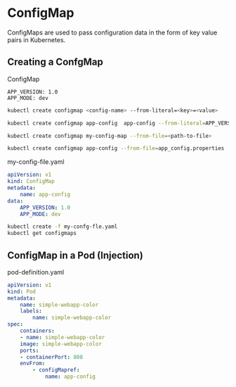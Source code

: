 # ConfigMap
ConfigMaps are used to pass configuration data in the form of key value pairs in Kubernetes.

## Creating a ConfgMap

ConfigMap
```console
APP_VERSION: 1.0
APP_MODE: dev
```

```bash
kubectl create configmap <config-name> --from-literal=<key>=<value>

kubectl create configmap app-config  app-config --from-literal=APP_VERSION=1.0 --from-literal=APP_MODE=dev

kubectl create configmap my-config-map --from-file=<path-to-file>

kubectl create configmap app-config --from-file=app_config.properties
```

my-config-file.yaml
```yaml
apiVersion: v1
kind: ConfigMap
metadata:
	name: app-config
data:
	APP_VERSION: 1.0
	APP_MODE: dev
```

```bash
kubectl create -f my-confg-fle.yaml
kubectl get configmaps
```

## ConfigMap in a Pod (Injection)

pod-definition.yaml
```yaml
apiVersion: v1
kind: Pod
metadata:
	name: simple-webapp-color
	labels:
		name: simple-webapp-color
spec:
	containers:
	- name: simple-webapp-color
	image: simple-webapp-color
	ports:
	- containerPort: 808
	envFrom:
		- configMapref:
			name: app-config
```


